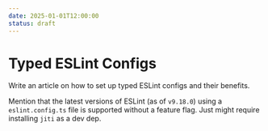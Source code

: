 ```yaml
---
date: 2025-01-01T12:00:00
status: draft
---
```

# Typed ESLint Configs

Write an article on how to set up typed ESLint configs and their benefits.

Mention that the latest versions of ESLint (as of `v9.18.0`) using a `eslint.config.ts` file is supported without a feature flag. Just might require installing `jiti` as a dev dep.